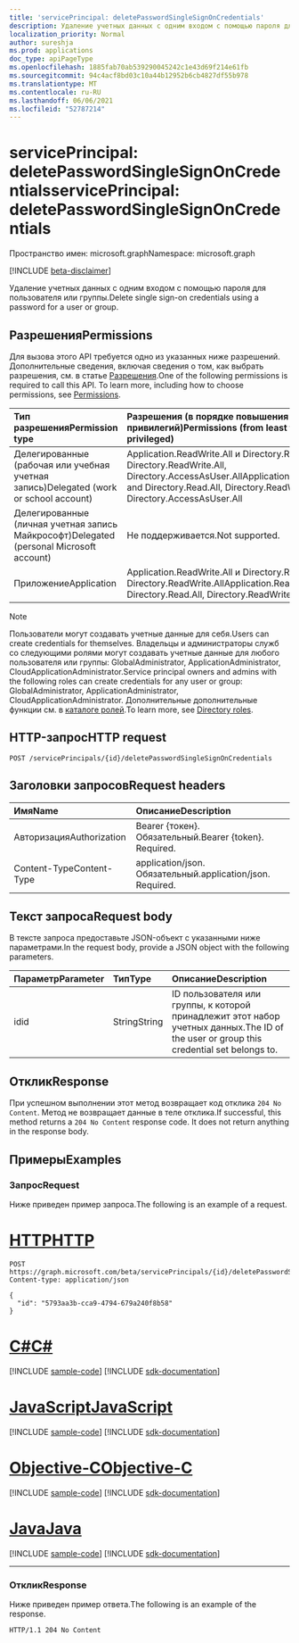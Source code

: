 ```yaml
---
title: 'servicePrincipal: deletePasswordSingleSignOnCredentials'
description: Удаление учетных данных с одним входом с помощью пароля для пользователя или группы.
localization_priority: Normal
author: sureshja
ms.prod: applications
doc_type: apiPageType
ms.openlocfilehash: 1885fab70ab539290045242c1e43d69f214e61fb
ms.sourcegitcommit: 94c4acf8bd03c10a44b12952b6cb4827df55b978
ms.translationtype: MT
ms.contentlocale: ru-RU
ms.lasthandoff: 06/06/2021
ms.locfileid: "52787214"
---
```

# <a name="serviceprincipal-deletepasswordsinglesignoncredentials"></a><span data-ttu-id="4f823-103">servicePrincipal: deletePasswordSingleSignOnCredentials</span><span class="sxs-lookup"><span data-stu-id="4f823-103">servicePrincipal: deletePasswordSingleSignOnCredentials</span></span>

<span data-ttu-id="4f823-104">Пространство имен: microsoft.graph</span><span class="sxs-lookup"><span data-stu-id="4f823-104">Namespace: microsoft.graph</span></span>

[!INCLUDE [beta-disclaimer](../../includes/beta-disclaimer.md)]

<span data-ttu-id="4f823-105">Удаление учетных данных с одним входом с помощью пароля для пользователя или группы.</span><span class="sxs-lookup"><span data-stu-id="4f823-105">Delete single sign-on credentials using a password for a user or group.</span></span>

## <a name="permissions"></a><span data-ttu-id="4f823-106">Разрешения</span><span class="sxs-lookup"><span data-stu-id="4f823-106">Permissions</span></span>

<span data-ttu-id="4f823-p101">Для вызова этого API требуется одно из указанных ниже разрешений. Дополнительные сведения, включая сведения о том, как выбрать разрешения, см. в статье [Разрешения](/graph/permissions-reference).</span><span class="sxs-lookup"><span data-stu-id="4f823-p101">One of the following permissions is required to call this API. To learn more, including how to choose permissions, see [Permissions](/graph/permissions-reference).</span></span>

| <span data-ttu-id="4f823-109">Тип разрешения</span><span class="sxs-lookup"><span data-stu-id="4f823-109">Permission type</span></span>                        | <span data-ttu-id="4f823-110">Разрешения (в порядке повышения привилегий)</span><span class="sxs-lookup"><span data-stu-id="4f823-110">Permissions (from least to most privileged)</span></span> |
|:---------------------------------------|:--------------------------------------------|
| <span data-ttu-id="4f823-111">Делегированные (рабочая или учебная учетная запись)</span><span class="sxs-lookup"><span data-stu-id="4f823-111">Delegated (work or school account)</span></span>     | <span data-ttu-id="4f823-112">Application.ReadWrite.All и Directory.Read.All, Directory.ReadWrite.All, Directory.AccessAsUser.All</span><span class="sxs-lookup"><span data-stu-id="4f823-112">Application.ReadWrite.All and Directory.Read.All, Directory.ReadWrite.All, Directory.AccessAsUser.All</span></span> |
| <span data-ttu-id="4f823-113">Делегированные (личная учетная запись Майкрософт)</span><span class="sxs-lookup"><span data-stu-id="4f823-113">Delegated (personal Microsoft account)</span></span> | <span data-ttu-id="4f823-114">Не поддерживается.</span><span class="sxs-lookup"><span data-stu-id="4f823-114">Not supported.</span></span> |
| <span data-ttu-id="4f823-115">Приложение</span><span class="sxs-lookup"><span data-stu-id="4f823-115">Application</span></span>                            | <span data-ttu-id="4f823-116">Application.ReadWrite.All и Directory.Read.All, Directory.ReadWrite.All</span><span class="sxs-lookup"><span data-stu-id="4f823-116">Application.ReadWrite.All and Directory.Read.All, Directory.ReadWrite.All</span></span> |

> [!NOTE]
> <span data-ttu-id="4f823-117">Пользователи могут создавать учетные данные для себя.</span><span class="sxs-lookup"><span data-stu-id="4f823-117">Users can create credentials for themselves.</span></span> <span data-ttu-id="4f823-118">Владельцы и администраторы служб со следующими ролями могут создавать учетные данные для любого пользователя или группы: GlobalAdministrator, ApplicationAdministrator, CloudApplicationAdministrator.</span><span class="sxs-lookup"><span data-stu-id="4f823-118">Service principal owners and admins with the following roles can create credentials for any user or group: GlobalAdministrator, ApplicationAdministrator, CloudApplicationAdministrator.</span></span> <span data-ttu-id="4f823-119">Дополнительные дополнительные функции см. в [каталоге ролей](/azure/active-directory/users-groups-roles/directory-assign-admin-roles#available-roles).</span><span class="sxs-lookup"><span data-stu-id="4f823-119">To learn more, see [Directory roles](/azure/active-directory/users-groups-roles/directory-assign-admin-roles#available-roles).</span></span>

## <a name="http-request"></a><span data-ttu-id="4f823-120">HTTP-запрос</span><span class="sxs-lookup"><span data-stu-id="4f823-120">HTTP request</span></span>

<!-- { "blockType": "ignored" } -->

```http
POST /servicePrincipals/{id}/deletePasswordSingleSignOnCredentials
```

## <a name="request-headers"></a><span data-ttu-id="4f823-121">Заголовки запросов</span><span class="sxs-lookup"><span data-stu-id="4f823-121">Request headers</span></span>

| <span data-ttu-id="4f823-122">Имя</span><span class="sxs-lookup"><span data-stu-id="4f823-122">Name</span></span>          | <span data-ttu-id="4f823-123">Описание</span><span class="sxs-lookup"><span data-stu-id="4f823-123">Description</span></span>   |
|:--------------|:--------------|
| <span data-ttu-id="4f823-124">Авторизация</span><span class="sxs-lookup"><span data-stu-id="4f823-124">Authorization</span></span> | <span data-ttu-id="4f823-p103">Bearer {токен}. Обязательный.</span><span class="sxs-lookup"><span data-stu-id="4f823-p103">Bearer {token}. Required.</span></span> |
| <span data-ttu-id="4f823-127">Content-Type</span><span class="sxs-lookup"><span data-stu-id="4f823-127">Content-Type</span></span>  | <span data-ttu-id="4f823-p104">application/json. Обязательный.</span><span class="sxs-lookup"><span data-stu-id="4f823-p104">application/json. Required.</span></span>  |

## <a name="request-body"></a><span data-ttu-id="4f823-130">Текст запроса</span><span class="sxs-lookup"><span data-stu-id="4f823-130">Request body</span></span>

<span data-ttu-id="4f823-131">В тексте запроса предоставьте JSON-объект с указанными ниже параметрами.</span><span class="sxs-lookup"><span data-stu-id="4f823-131">In the request body, provide a JSON object with the following parameters.</span></span>

| <span data-ttu-id="4f823-132">Параметр</span><span class="sxs-lookup"><span data-stu-id="4f823-132">Parameter</span></span>    | <span data-ttu-id="4f823-133">Тип</span><span class="sxs-lookup"><span data-stu-id="4f823-133">Type</span></span>        | <span data-ttu-id="4f823-134">Описание</span><span class="sxs-lookup"><span data-stu-id="4f823-134">Description</span></span> |
|:-------------|:------------|:------------|
|<span data-ttu-id="4f823-135">id</span><span class="sxs-lookup"><span data-stu-id="4f823-135">id</span></span>|<span data-ttu-id="4f823-136">String</span><span class="sxs-lookup"><span data-stu-id="4f823-136">String</span></span>|<span data-ttu-id="4f823-137">ID пользователя или группы, к которой принадлежит этот набор учетных данных.</span><span class="sxs-lookup"><span data-stu-id="4f823-137">The ID of the user or group this credential set belongs to.</span></span>|

## <a name="response"></a><span data-ttu-id="4f823-138">Отклик</span><span class="sxs-lookup"><span data-stu-id="4f823-138">Response</span></span>

<span data-ttu-id="4f823-p105">При успешном выполнении этот метод возвращает код отклика `204 No Content`. Метод не возвращает данные в теле отклика.</span><span class="sxs-lookup"><span data-stu-id="4f823-p105">If successful, this method returns a `204 No Content` response code. It does not return anything in the response body.</span></span>

## <a name="examples"></a><span data-ttu-id="4f823-141">Примеры</span><span class="sxs-lookup"><span data-stu-id="4f823-141">Examples</span></span>

### <a name="request"></a><span data-ttu-id="4f823-142">Запрос</span><span class="sxs-lookup"><span data-stu-id="4f823-142">Request</span></span>

<span data-ttu-id="4f823-143">Ниже приведен пример запроса.</span><span class="sxs-lookup"><span data-stu-id="4f823-143">The following is an example of a request.</span></span>

# <a name="http"></a>[<span data-ttu-id="4f823-144">HTTP</span><span class="sxs-lookup"><span data-stu-id="4f823-144">HTTP</span></span>](#tab/http)
<!-- {
  "blockType": "request",
  "name": "serviceprincipal_deletepasswordsinglesignoncredentials"
}-->

```http
POST https://graph.microsoft.com/beta/servicePrincipals/{id}/deletePasswordSingleSignOnCredentials
Content-type: application/json

{
  "id": "5793aa3b-cca9-4794-679a240f8b58"
}
```
# <a name="c"></a>[<span data-ttu-id="4f823-145">C#</span><span class="sxs-lookup"><span data-stu-id="4f823-145">C#</span></span>](#tab/csharp)
[!INCLUDE [sample-code](../includes/snippets/csharp/serviceprincipal-deletepasswordsinglesignoncredentials-csharp-snippets.md)]
[!INCLUDE [sdk-documentation](../includes/snippets/snippets-sdk-documentation-link.md)]

# <a name="javascript"></a>[<span data-ttu-id="4f823-146">JavaScript</span><span class="sxs-lookup"><span data-stu-id="4f823-146">JavaScript</span></span>](#tab/javascript)
[!INCLUDE [sample-code](../includes/snippets/javascript/serviceprincipal-deletepasswordsinglesignoncredentials-javascript-snippets.md)]
[!INCLUDE [sdk-documentation](../includes/snippets/snippets-sdk-documentation-link.md)]

# <a name="objective-c"></a>[<span data-ttu-id="4f823-147">Objective-C</span><span class="sxs-lookup"><span data-stu-id="4f823-147">Objective-C</span></span>](#tab/objc)
[!INCLUDE [sample-code](../includes/snippets/objc/serviceprincipal-deletepasswordsinglesignoncredentials-objc-snippets.md)]
[!INCLUDE [sdk-documentation](../includes/snippets/snippets-sdk-documentation-link.md)]

# <a name="java"></a>[<span data-ttu-id="4f823-148">Java</span><span class="sxs-lookup"><span data-stu-id="4f823-148">Java</span></span>](#tab/java)
[!INCLUDE [sample-code](../includes/snippets/java/serviceprincipal-deletepasswordsinglesignoncredentials-java-snippets.md)]
[!INCLUDE [sdk-documentation](../includes/snippets/snippets-sdk-documentation-link.md)]

---


### <a name="response"></a><span data-ttu-id="4f823-149">Отклик</span><span class="sxs-lookup"><span data-stu-id="4f823-149">Response</span></span>

<span data-ttu-id="4f823-150">Ниже приведен пример ответа.</span><span class="sxs-lookup"><span data-stu-id="4f823-150">The following is an example of the response.</span></span>
<!-- {
  "blockType": "response"
} -->

```http
HTTP/1.1 204 No Content
```

<!-- uuid: 16cd6b66-4b1a-43a1-adaf-3a886856ed98
2019-02-04 14:57:30 UTC -->
<!-- {
  "type": "#page.annotation",
  "description": "servicePrincipal: deletePasswordSingleSignOnCredentials",
  "keywords": "",
  "section": "documentation",
  "tocPath": ""
}-->
